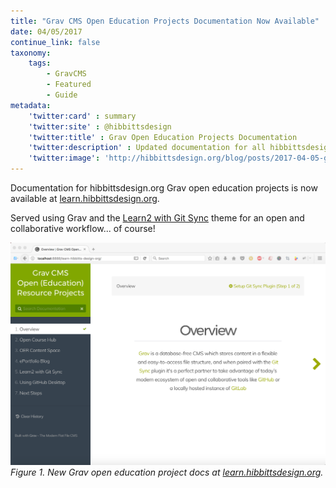 ```yaml
---
title: "Grav CMS Open Education Projects Documentation Now Available"
date: 04/05/2017
continue_link: false
taxonomy:
    tags:
        - GravCMS
        - Featured
        - Guide
metadata:
    'twitter:card' : summary
    'twitter:site' : @hibbittsdesign
    'twitter:title' : Grav Open Education Projects Documentation
    'twitter:description' : Updated documentation for all hibbittsdesign.org Grav open education projects
    'twitter:image': 'http://hibbittsdesign.org/blog/posts/2017-04-05-grav-cms-open-education-projects-docs/learn-hibbittsdesign.png'
---
```


Documentation for hibbittsdesign.org Grav open education projects is now available at [learn.hibbittsdesign.org](http://learn.hibbittsdesign.org).  

Served using Grav and the [Learn2 with Git Sync](https://github.com/hibbitts-design/grav-theme-learn2-git-sync) theme for an open and collaborative workflow... of course!

[![New Grav open education project docs at learn.hibbittsdesign.org](learn-hibbittsdesign.png)](http://learn.hibbittsdesign.org)
_Figure 1. New Grav open education project docs at [learn.hibbittsdesign.org](http://learn.hibbittsdesign.org)._
